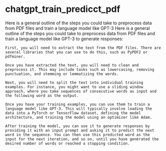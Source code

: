 # chatgpt_train_predicct_pdf
Here is a general outline of the steps you could take to preprocess data from PDF files and train a language model like GPT-3
Here is a general outline of the steps you could take to preprocess data from PDF files and train a language model like GPT-3 to generate responses:

    First, you will need to extract the text from the PDF files. There are several libraries that you can use to do this, such as PyPDF2 or pdfminer.

    Once you have extracted the text, you will need to clean and preprocess it. This may include tasks such as lowercasing, removing punctuation, and stemming or lemmatizing the words.

    Next, you will need to split the text into individual training examples. For instance, you might want to use a sliding window approach, where you take sequences of consecutive words as input and the following word as the output.

    Once you have your training examples, you can use them to train a language model like GPT-3. This will typically involve loading the data into a PyTorch or TensorFlow dataset, defining the model architecture, and training the model using an optimizer like Adam.

    After training the model, you can use it to generate responses by providing it with an input prompt and asking it to predict the next word in the sequence. You can then use this predicted word as the input for the next iteration, and so on, until you have generated the desired number of words or reached a stopping condition.
